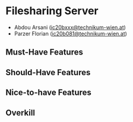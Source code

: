 # Filesharing Server

- Abdou Arsani (ic20bxxx@technikum-wien.at)
- Parzer Florian (ic20b081@technikum-wien.at)

## Must-Have Features

## Should-Have Features

## Nice-to-have Features

## Overkill
